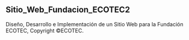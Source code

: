 ## Sitio_Web_Fundacion_ECOTEC2
Diseño, Desarrollo e Implementación de un Sitio Web para la Fundación ECOTEC, Copyright ©ECOTEC.


